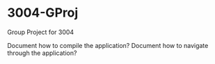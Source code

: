 # 3004-GProj
Group Project for 3004

Document how to compile the application?
Document how to navigate through the application?

